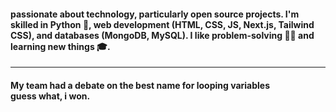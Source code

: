 #### passionate about technology, particularly open source projects. I'm skilled in Python 🐍, web development (HTML, CSS, JS, Next.js, Tailwind CSS), and databases (MongoDB, MySQL). I like problem-solving 🐼💡 and learning new things 🎓.
_________
#### My team had a debate on the best name for looping variables <br/> guess what, i won.
